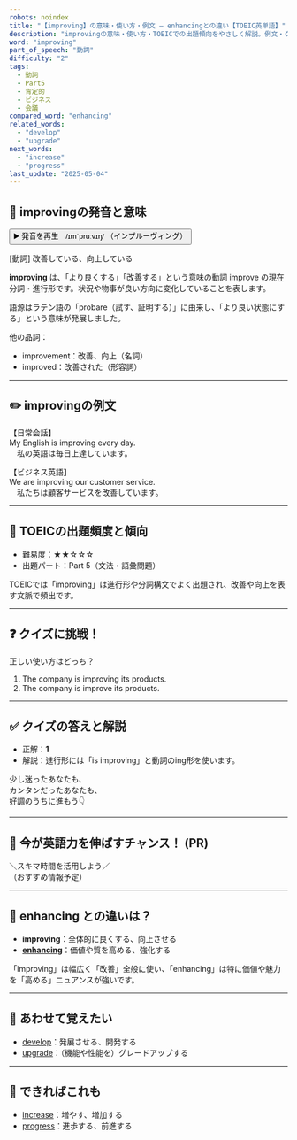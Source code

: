 ```yaml
---
robots: noindex
title: "【improving】の意味・使い方・例文 ― enhancingとの違い【TOEIC英単語】"
description: "improvingの意味・使い方・TOEICでの出題傾向をやさしく解説。例文・クイズ付きでenhancingとの違いもわかりやすく学べます。"
word: "improving"
part_of_speech: "動詞"
difficulty: "2"
tags:
  - 動詞
  - Part5
  - 肯定的
  - ビジネス
  - 会議
compared_word: "enhancing"
related_words:
  - "develop"
  - "upgrade"
next_words:
  - "increase"
  - "progress"
last_update: "2025-05-04"
---
```


## 🔰 improvingの発音と意味

<button class="play-audio" onclick="playTTS('improving')">
  <span class="play-audio-main">
    ▶️ 発音を再生　/ɪmˈpruːvɪŋ/
  </span>
  <span class="play-audio-sub">
    （インプルーヴィング）
  </span>
</button>

[動詞] 改善している、向上している

**improving** は、「より良くする」「改善する」という意味の動詞 improve の現在分詞・進行形です。状況や物事が良い方向に変化していることを表します。

語源はラテン語の「probare（試す、証明する）」に由来し、「より良い状態にする」という意味が発展しました。

他の品詞：  
- improvement：改善、向上（名詞）
- improved：改善された（形容詞）

---

## ✏️ improvingの例文

【日常会話】  
My English is improving every day.  
　私の英語は毎日上達しています。

【ビジネス英語】  
We are improving our customer service.  
　私たちは顧客サービスを改善しています。

---

## 🎯 TOEICの出題頻度と傾向

- 難易度：★★☆☆☆
- 出題パート：Part 5（文法・語彙問題）

TOEICでは「improving」は進行形や分詞構文でよく出題され、改善や向上を表す文脈で頻出です。

---

## ❓ クイズに挑戦！

正しい使い方はどっち？

1. The company is improving its products.
2. The company is improve its products.

---

## ✅ クイズの答えと解説

- 正解：**1**
- 解説：進行形には「is improving」と動詞のing形を使います。

少し迷ったあなたも、  
カンタンだったあなたも、  
好調のうちに進もう👇️

---

## 🚀 今が英語力を伸ばすチャンス！ (PR)

<div class="info-center">
＼スキマ時間を活用しよう／<br>  
（おすすめ情報予定）
</div>

---

## 🤔  enhancing との違いは？

- **improving**：全体的に良くする、向上させる
- **[enhancing](/word/enhancing/)**：価値や質を高める、強化する

「improving」は幅広く「改善」全般に使い、「enhancing」は特に価値や魅力を「高める」ニュアンスが強いです。

---

## 🧩 あわせて覚えたい

- [develop](/word/develop/)：発展させる、開発する
- [upgrade](/word/upgrade/)：（機能や性能を）グレードアップする

---

## 📖 できればこれも

- [increase](/word/increase/)：増やす、増加する
- [progress](/word/progress/)：進歩する、前進する

<!-- cvid: aid30_bid06 -->
